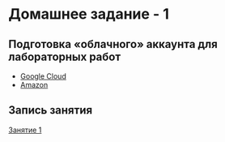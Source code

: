 # Домашнее задание - 1

## Подготовка «облачного» аккаунта для лабораторных работ

- [Google Cloud](https://cloud.google.com/)
- [Amazon](https://aws.amazon.com/ru/)

## Запись занятия

[Занятие 1](https://meet76231018.adobeconnect.com/pzgcxr24gqnj/)
